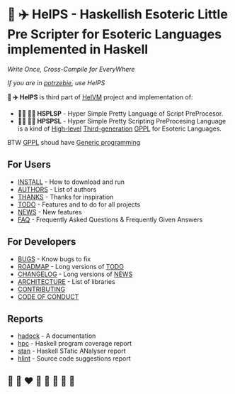 # 🚀 ✈️ HelPS - Haskellish Esoteric Little Pre Scripter for Esoteric Languages implemented in Haskell

*Write Once, Cross-Compile for EveryWhere*

*If you are in [potrzebie](https://en.wikipedia.org/wiki/Potrzebie), use HelPS*

**🚀 ✈️ HelPS** is third part of [HelVM](http://helvm.github.io/) project and implementation of:
* **🧑‍🚀 🧑‍✈️ HSPLSP** - Hyper Simple Pretty Language of Script PreProcesor.
* **🧑‍🚀 🧑‍✈️ HPSPSL** - Hyper Simple Pretty Scripting PreProcesing Language is a kind of [High-level] [Third-generation] [GPPL] for Esoteric Languages.

BTW [GPPL] shoud have [Generic programming]

## For Users
* [INSTALL](users/INSTALL.md) - How to download and run
* [AUTHORS](users/AUTHORS.md) - List of authors
* [THANKS](users/THANKS.md) - Thanks for inspiration
* [TODO](users/TODO.md) - Features and to do for all projects
* [NEWS](users/NEWS.md) - New features
* [FAQ](users/FAQ.md) - Frequently Asked Questions & Frequently Given Answers

## For Developers
* [BUGS](developers/BUGS.md) - Know bugs to fix
* [ROADMAP](developers/ROADMAP.md) - Long versions of [TODO](users/TODO.md)
* [CHANGELOG](developers/CHANGELOG.md) - Long versions of [NEWS](users/NEWS.md)
* [ARCHITECTURE](developers/ARCHITECTURE.md) - List of libraries
* [CONTRIBUTING](developers/CONTRIBUTING.md)
* [CODE OF CONDUCT](developers/CODE_OF_CONDUCT.md)

## Reports
* [hadock](reports/helps/index.html) - A documentation
* [hpc](reports/helps-test/hpc_index_fun.html) - Haskell program coverage report
* [stan](reports/stan.html) - Haskell STatic ANalyser report
* [hlint](reports/hlint.html) - Source code suggestions report

## 🦄 🌈 ❤️ 💛 💚 💙 🤍 🖤

[High-level]:          https://en.wikipedia.org/wiki/High-level_programming_language
[Third-generation]:    https://en.wikipedia.org/wiki/Third-generation_programming_language
[GPPL]:                https://en.wikipedia.org/wiki/General-purpose_programming_language
[Generic programming]: https://en.wikipedia.org/wiki/Generic_programming
